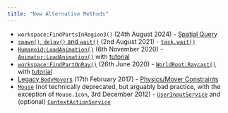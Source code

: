 ```yaml
---
title: "New Alternative Methods"
---
```


 
- `workspace:FindPartsInRegion3()` (24th August 2024) - [Spatial Query](<https://devforum.roblox.com/t/introducing-overlapparams-new-spatial-query-api/1435720>)
- [`spawn()`, `delay()` and `wait()`](<https://devforum.roblox.com/t/task-library-now-available/1387845>) (2nd August 2021) - [`task.wait()`](<https://create.roblox.com/docs/reference/engine/libraries/task#wait>)
- [`Humanoid:LoadAnimation()`](<https://devforum.roblox.com/t/deprecating-loadanimation-on-humanoid-and-animationcontroller/857129>) (6th November 2020) - [`Animator:LoadAnimation()`](<https://create.roblox.com/docs/reference/engine/classes/Animator#LoadAnimation>) with [tutorial](<https://create.roblox.com/docs/animation/using>)
- [`workspace:FindPartOnRay()`](<https://devforum.roblox.com/t/new-raycastparams-property-deprecating-old-raycast-functions/644467>) (26th June 2020) - [`WorldRoot:Raycast()`](<https://create.roblox.com/docs/reference/engine/classes/WorldRoot#Raycast>) with [tutorial](<https://create.roblox.com/docs/workspace/raycasting>)
- [Legacy `BodyMover`s](<https://devforum.roblox.com/t/new-body-movers/33652>) (17th February 2017) - [Physics/Mover Constraints](<https://create.roblox.com/docs/physics/mover-constraints>)
- [`Mouse`](<https://robloxapi.github.io/ref/updates/2012.html#version-3203d0987c7b43bf>) (not technically deprecated, but arguably bad practice, with the exception of `Mouse.Icon`, 3rd December 2012) - [`UserInputService`](<https://create.roblox.com/docs/reference/engine/classes/UserInputService>) and (optional) [`ContextActionService`](<https://create.roblox.com/docs/reference/engine/classes/ContextActionService>)